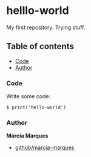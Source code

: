 # helllo-world

My first repository. Trying stuff.

## Table of contents
* [Code](#code)
* [Author](#author)

### Code
Write some code:

```
$ print('hello-world')
```

### Author

**Márcia Marques**

* [github/marcia-marques](https://github.com/marcia-marques)
